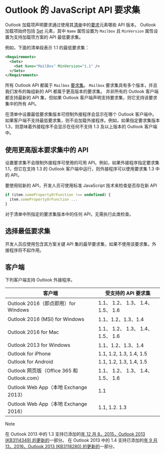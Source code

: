 # <a name="outlook-javascript-api-requirement-sets"></a>Outlook 的 JavaScript API 要求集

Outlook 加载项声明要求通过使用其[清单](https://docs.microsoft.com/office/dev/add-ins/develop/add-in-manifests)中的[要求](/javascript/office/manifest/requirements)元素哪些 API 版本。 Outlook 加载项始终包括 [Set](/javascript/office/manifest/set) 元素，其中 `Name` 属性设置为 `Mailbox` 且 `MinVersion` 属性设置为支持加载项方案的 API 最低要求集。

例如，下面的清单段表示 1.1 的最低要求集：

```xml
<Requirements>
  <Sets>
    <Set Name="MailBox" MinVersion="1.1" />
  </Sets>
</Requirements>
```

所有 Outlook API 都属于 `Mailbox` [要求集](https://docs.microsoft.com/office/dev/add-ins/develop/specify-office-hosts-and-api-requirements)。 `Mailbox` 要求集具有多个版本，并且我们发布的每组新的 API 都属于更高版本的要求集。 并非所有的 Outlook 客户端都支持最新的 API 集，但如果 Outlook 客户端声明支持要求集，则它支持该要求集中的所有 API。

在清单中设置最低要求集版本可控制外接程序会显示在哪个 Outlook 客户端中。如果客户端不支持最低要求集，则不会加载外接程序。例如，如果指定要求集版本 1.3，则意味着外接程序不会显示在任何不支持 1.3 及以上版本的 Outlook 客户端中。

## <a name="using-apis-from-later-requirement-sets"></a>使用更高版本要求集中的 API

设置要求集不会限制外接程序可使用的可用 API。例如，如果外接程序指定要求集 1.1，但它在支持 1.3 的 Outlook 客户端中运行，则外接程序可以使用要求集 1.3 中的 API。

要使用较新的 API，开发人员可使用标准 JavaScript 技术来检查是否存在新 API

```js
if (item.somePropertyOrFunction !== undefined) {
  item.somePropertyOrFunction ...
}
```

对于清单中所指定的要求集版本中的任何 API，无需执行此类检查。

## <a name="choosing-a-minimum-requirement-set"></a>选择最低要求集

开发人员应使用包含其方案关键 API 集的最早要求集，如果不使用该要求集，外接程序将不起作用。

## <a name="clients"></a>客户端

下列客户端支持 Outlook 外接程序。

| 客户端 | 受支持的 API 要求集 |
| --- | --- |
| Outlook 2016（即点即用）for Windows | 1.1、 1.2、 1.3、 1.4、 1.5、 1.6 |
| Outlook 2016 (MSI) for Windows | 1.1、1.2、1.3、1.4 |
| Outlook 2016 for Mac | 1.1、 1.2、 1.3、 1.4、 1.5、 1.6 |
| Outlook 2013 for Windows | 1.1、1.2、1.3、1.4 |
| Outlook for iPhone | 1.1, 1.2, 1.3, 1.4, 1.5 |
| Outlook for Android | 1.1, 1.2, 1.3, 1.4, 1.5 |
| Outlook 网页版（Office 365 和 Outlook.com） | 1.1、 1.2、 1.3、 1.4、 1.5、 1.6 |
| Outlook Web App（本地 Exchange 2013） | 1.1 |
| Outlook Web App（本地 Exchange 2016） | 1.1, 1.2. 1.3 |

> [!NOTE] 
> 在 Outlook 2013 中的 1.3 支持已添加的[年 12 月 8，2015，Outlook 2013 (KB3114349) 的更新的](https://support.microsoft.com/kb/3114349)一部分。 在 Outlook 2013 中的 1.4 支持已添加的[年 9 月 13，2016，Outlook 2013 (KB3118280) 的更新的](https://support.microsoft.com/help/3118280)一部分。
